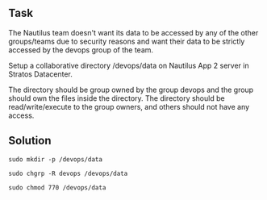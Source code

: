 ## Task
The Nautilus team doesn't want its data to be accessed by any of the other groups/teams due to security reasons and want their data to be strictly accessed by the devops group of the team.



Setup a collaborative directory /devops/data on Nautilus App 2 server in Stratos Datacenter.

The directory should be group owned by the group devops and the group should own the files inside the directory. The directory should be read/write/execute to the group owners, and others should not have any access.

## Solution
```sudo mkdir -p /devops/data```

```sudo chgrp -R devops /devops/data```

```sudo chmod 770 /devops/data```